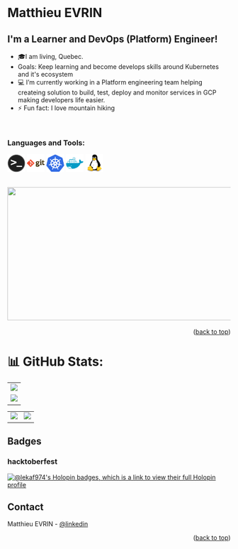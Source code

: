 <div id="top"></div>

<br />
<div align="left">
  <h1><b>Matthieu EVRIN</b>
</div>




## I'm a Learner and DevOps (Platform) Engineer!
- 🎓I am living, Quebec.
-  Goals: Keep learning and become develops skills around Kubernetes and it's ecosystem
- 💻 I’m currently working in a Platform engineering team helping createing solution to build, test, deploy and monitor services in GCP making developers life easier.
- ⚡ Fun fact: I love mountain hiking
<br />


### Languages and Tools:

<code><img height="40" src="https://raw.githubusercontent.com/github/explore/80688e429a7d4ef2fca1e82350fe8e3517d3494d/topics/terminal/terminal.png"></code>
<code><img height="40" src="https://raw.githubusercontent.com/github/explore/80688e429a7d4ef2fca1e82350fe8e3517d3494d/topics/git/git.png"></code>
<code><img height="40" src="https://raw.githubusercontent.com/devicons/devicon/master/icons/kubernetes/kubernetes-plain.svg"></code>
<code><img height="40" src="https://raw.githubusercontent.com/devicons/devicon/master/icons/docker/docker-plain.svg"></code> 
<code><img height="40" src="https://raw.githubusercontent.com/devicons/devicon/master/icons/linux/linux-original.svg"></code>

<br>
<div id="header" align="center">
  <img src="https://media.giphy.com/media/dWesBcTLavkZuG35MI/giphy.gif" width="600" height="300"/>
</div>

<p align="right">(<a href="#top">back to top</a>)</p>

<!-- ## 📊 GitHub Stats

![](https://github-readme-stats.vercel.app/api?username=lekaf974&hide_border=false&show_icons=true&include_all_commits=true&count_private=true)<br/>
<p> <img align="center" src="https://github-readme-streak-stats.herokuapp.com/?user=lekaf974&hide_border=false&count_private=true" alt="lekaf974"/> </p>


![Top Langs](https://github-readme-stats.vercel.app/api/top-langs/?username=lekaf974&hide_progress=true)

[![](https://visitcount.itsvg.in/api?id=lekaf974&icon=0&color=1)](https://visitcount.itsvg.in) -->


# 📊 GitHub Stats:

<table align='center'>
  <tr>
    <td>
      <img src="https://github-readme-streak-stats.herokuapp.com?user=lekaf974&theme=neon-palenight&hide_border=true&card_width=705">
     </td>
   </tr>
  <tr>
    <td>
      <img src="http://github-profile-summary-cards.vercel.app/api/cards/profile-details?username=lekaf974&theme=2077">
     </td>
   </tr>
</table><table align='center'>
  <tr>
    <td><img src="http://github-profile-summary-cards.vercel.app/api/cards/stats?username=lekaf974&theme=aura_dark"></td>
    <td><img src="http://github-profile-summary-cards.vercel.app/api/cards/most-commit-language?username=lekaf974&theme=aura_dark&exclude=html,scss,mathematica,js"></td>
  </tr>
</table>


## Badges

### hacktoberfest
[![@lekaf974's Holopin badges, which is a link to view their full Holopin profile](https://holopin.me/lekaf974)](https://holopin.io/@lekaf974)

## Contact

Matthieu EVRIN - [@linkedin](https://www.linkedin.com/in/matthieu-evrin/)

<p align="right">(<a href="#top">back to top</a>)</p>
